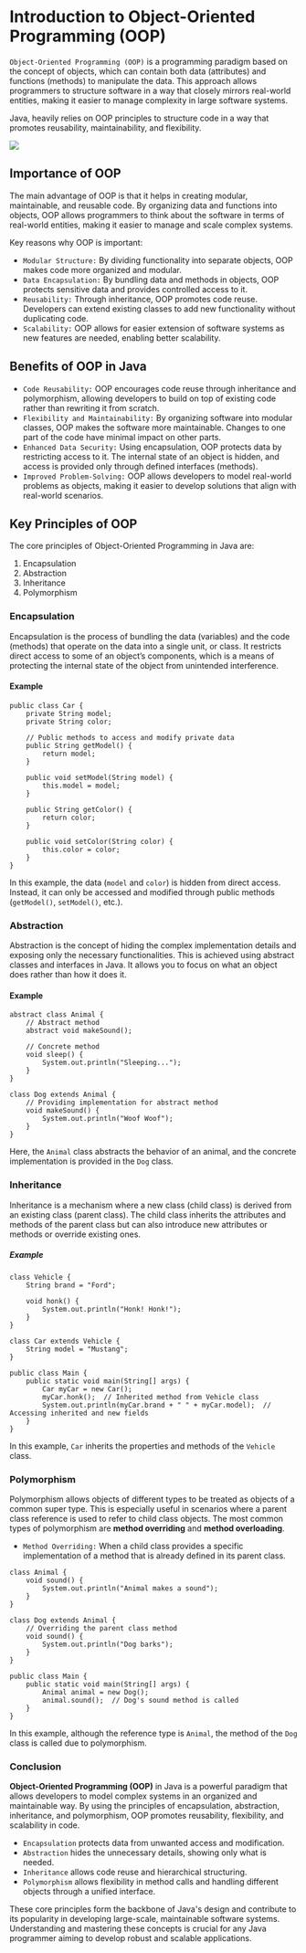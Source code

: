 # Introduction to Object-Oriented Programming (OOP)
`Object-Oriented Programming (OOP)` is a programming paradigm based on the concept of objects, which can contain both data (attributes) and functions (methods) to manipulate the data. This approach allows programmers to structure software in a way that closely mirrors real-world entities, making it easier to manage complexity in large software systems.

Java, heavily relies on OOP principles to structure code in a way that promotes reusability, maintainability, and flexibility.

[![](https://markdown-videos-api.jorgenkh.no/youtube/ESsWxF0FAAw)](https://youtu.be/ESsWxF0FAAw)

## Importance of OOP
The main advantage of OOP is that it helps in creating modular, maintainable, and reusable code. By organizing data and functions into objects, OOP allows programmers to think about the software in terms of real-world entities, making it easier to manage and scale complex systems.

Key reasons why OOP is important:
* `Modular Structure:` By dividing functionality into separate objects, OOP makes code more organized and modular.
* `Data Encapsulation:` By bundling data and methods in objects, OOP protects sensitive data and provides controlled access to it.
* `Reusability:` Through inheritance, OOP promotes code reuse. Developers can extend existing classes to add new functionality without duplicating code.
* `Scalability:` OOP allows for easier extension of software systems as new features are needed, enabling better scalability.

## Benefits of OOP in Java
* `Code Reusability:` OOP encourages code reuse through inheritance and polymorphism, allowing developers to build on top of existing code rather than rewriting it from scratch.
* `Flexibility and Maintainability:` By organizing software into modular classes, OOP makes the software more maintainable. Changes to one part of the code have minimal impact on other parts.
* `Enhanced Data Security:` Using encapsulation, OOP protects data by restricting access to it. The internal state of an object is hidden, and access is provided only through defined interfaces (methods).
* `Improved Problem-Solving:` OOP allows developers to model real-world problems as objects, making it easier to develop solutions that align with real-world scenarios.

## Key Principles of OOP
The core principles of Object-Oriented Programming in Java are:
1. Encapsulation
2. Abstraction
3. Inheritance
4. Polymorphism

### Encapsulation
Encapsulation is the process of bundling the data (variables) and the code (methods) that operate on the data into a single unit, or class. It restricts direct access to some of an object’s components, which is a means of protecting the internal state of the object from unintended interference.

#### Example
```
public class Car {
    private String model;
    private String color;

    // Public methods to access and modify private data
    public String getModel() {
        return model;
    }

    public void setModel(String model) {
        this.model = model;
    }

    public String getColor() {
        return color;
    }

    public void setColor(String color) {
        this.color = color;
    }
}
```
In this example, the data (`model` and `color`) is hidden from direct access. Instead, it can only be accessed and modified through public methods (`getModel()`, `setModel()`, etc.).

### Abstraction
Abstraction is the concept of hiding the complex implementation details and exposing only the necessary functionalities. This is achieved using abstract classes and interfaces in Java. It allows you to focus on what an object does rather than how it does it.

#### Example
```
abstract class Animal {
    // Abstract method
    abstract void makeSound();

    // Concrete method
    void sleep() {
        System.out.println("Sleeping...");
    }
}

class Dog extends Animal {
    // Providing implementation for abstract method
    void makeSound() {
        System.out.println("Woof Woof");
    }
}
```
Here, the `Animal` class abstracts the behavior of an animal, and the concrete implementation is provided in the `Dog` class.

### Inheritance
Inheritance is a mechanism where a new class (child class) is derived from an existing class (parent class). The child class inherits the attributes and methods of the parent class but can also introduce new attributes or methods or override existing ones.

##### Example
```
class Vehicle {
    String brand = "Ford";

    void honk() {
        System.out.println("Honk! Honk!");
    }
}

class Car extends Vehicle {
    String model = "Mustang";
}

public class Main {
    public static void main(String[] args) {
        Car myCar = new Car();
        myCar.honk();  // Inherited method from Vehicle class
        System.out.println(myCar.brand + " " + myCar.model);  // Accessing inherited and new fields
    }
}
```
In this example, `Car` inherits the properties and methods of the `Vehicle` class.

### Polymorphism
Polymorphism allows objects of different types to be treated as objects of a common super type. This is especially useful in scenarios where a parent class reference is used to refer to child class objects. The most common types of polymorphism are **method overriding** and **method overloading**.

* `Method Overriding:` When a child class provides a specific implementation of a method that is already defined in its parent class.
```
class Animal {
    void sound() {
        System.out.println("Animal makes a sound");
    }
}

class Dog extends Animal {
    // Overriding the parent class method
    void sound() {
        System.out.println("Dog barks");
    }
}

public class Main {
    public static void main(String[] args) {
        Animal animal = new Dog();
        animal.sound();  // Dog's sound method is called
    }
}
```
In this example, although the reference type is `Animal`, the method of the `Dog` class is called due to polymorphism.

### Conclusion
**Object-Oriented Programming (OOP)** in Java is a powerful paradigm that allows developers to model complex systems in an organized and maintainable way. By using the principles of encapsulation, abstraction, inheritance, and polymorphism, OOP promotes reusability, flexibility, and scalability in code.

* `Encapsulation` protects data from unwanted access and modification.
* `Abstraction` hides the unnecessary details, showing only what is needed.
* `Inheritance` allows code reuse and hierarchical structuring.
* `Polymorphism` allows flexibility in method calls and handling different objects through a unified interface.

These core principles form the backbone of Java's design and contribute to its popularity in developing large-scale, maintainable software systems. Understanding and mastering these concepts is crucial for any Java programmer aiming to develop robust and scalable applications.
